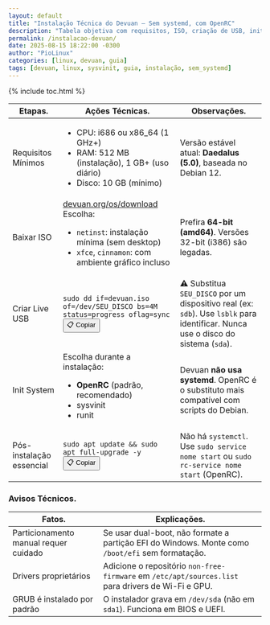 ```yaml
---
layout: default
title: "Instalação Técnica do Devuan – Sem systemd, com OpenRC"
description: "Tabela objetiva com requisitos, ISO, criação de USB, init system e pós-instalação — sem linguagem informal, só referência técnica."
permalink: /instalacao-devuan/
date: 2025-08-15 18:22:00 -0300
author: "PioLinux"
categories: [linux, devuan, guia]
tags: [devuan, linux, sysvinit, guia, instalação, sem_systemd]
---
```



{% include toc.html %}

          
<section class="post-content">
  <table class="evergreen-table">
    <thead>
      <tr>
        <th>Etapas.</th>
        <th>Ações Técnicas.</th>
        <th>Observações.</th>
      </tr>
    </thead>
    <tbody>
      <tr>
        <td data-label="Etapa">Requisitos Mínimos</td>
        <td data-label="Ação Técnica">
          <ul>
            <li>CPU: i686 ou x86_64 (1 GHz+)</li>
            <li>RAM: 512 MB (instalação), 1 GB+ (uso diário)</li>
            <li>Disco: 10 GB (mínimo)</li>
          </ul>
        </td>
        <td data-label="Observação">Versão estável atual: <strong>Daedalus (5.0)</strong>, baseada no Debian 12.</td>
      </tr>
      <tr>
        <td data-label="Etapa">Baixar ISO</td>
        <td data-label="Ação Técnica">
          <a href="https://www.devuan.org/os/download" target="_blank" rel="noopener noreferrer">devuan.org/os/download</a><br>
          Escolha:
          <ul>
            <li><code>netinst</code>: instalação mínima (sem desktop)</li>
            <li><code>xfce</code>, <code>cinnamon</code>: com ambiente gráfico incluso</li>
          </ul>
        </td>
        <td data-label="Observação">Prefira <strong>64-bit (amd64)</strong>. Versões 32-bit (i386) são legadas.</td>
      </tr>
      <tr>
        <td data-label="Etapa">Criar Live USB</td>
        <td data-label="Ação Técnica">
          <code>sudo dd if=devuan.iso of=/dev/SEU_DISCO bs=4M status=progress oflag=sync</code>
          <button class="copy-btn" data-command="sudo dd if=devuan.iso of=/dev/SEU_DISCO bs=4M status=progress oflag=sync">📋 Copiar</button>
        </td>
        <td data-label="Observação">⚠️ Substitua <code>SEU_DISCO</code> por um dispositivo real (ex: <code>sdb</code>). Use <code>lsblk</code> para identificar. Nunca use o disco do sistema (<code>sda</code>).</td>
      </tr>
      <tr>
        <td data-label="Etapa">Init System</td>
        <td data-label="Ação Técnica">
          Escolha durante a instalação:
          <ul>
            <li><strong>OpenRC</strong> (padrão, recomendado)</li>
            <li>sysvinit</li>
            <li>runit</li>
          </ul>
        </td>
        <td data-label="Observação">Devuan <strong>não usa systemd</strong>. OpenRC é o substituto mais compatível com scripts do Debian.</td>
      </tr>
      <tr>
        <td data-label="Etapa">Pós-instalação essencial</td>
        <td data-label="Ação Técnica">
          <code>sudo apt update && sudo apt full-upgrade -y</code>
          <button class="copy-btn" data-command="sudo apt update && sudo apt full-upgrade -y">📋 Copiar</button>
        </td>
        <td data-label="Observação">Não há <code>systemctl</code>. Use <code>sudo service nome start</code> ou <code>sudo rc-service nome start</code> (OpenRC).</td>
      </tr>
    </tbody>
  </table>

  <h3 id="avisos">Avisos Técnicos.</h3>
  <table class="evergreen-table">
    <thead>
      <tr>
        <th>Fatos.</th>
        <th>Explicações.</th>
      </tr>
    </thead>
    <tbody>
      <tr>
        <td data-label="Fato">Particionamento manual requer cuidado</td>
        <td data-label="Explicação">Se usar dual-boot, não formate a partição EFI do Windows. Monte como <code>/boot/efi</code> sem formatação.</td>
      </tr>
      <tr>
        <td data-label="Fato">Drivers proprietários</td>
        <td data-label="Explicação">Adicione o repositório <code>non-free-firmware</code> em <code>/etc/apt/sources.list</code> para drivers de Wi-Fi e GPU.</td>
      </tr>
      <tr>
        <td data-label="Fato">GRUB é instalado por padrão</td>
        <td data-label="Explicação">O instalador grava em <code>/dev/sda</code> (não em <code>sda1</code>). Funciona em BIOS e UEFI.</td>
      </tr>
    </tbody>
  </table>
</section>

 

